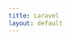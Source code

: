 ```yaml
---
title: Laravel
layout: default
---
```


<div class="github-widget" data-repo="capistrano/laravel"></div>
